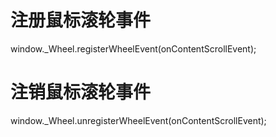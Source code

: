 
# 注册鼠标滚轮事件
  window._Wheel.registerWheelEvent(onContentScrollEvent);
# 注销鼠标滚轮事件
  window._Wheel.unregisterWheelEvent(onContentScrollEvent);